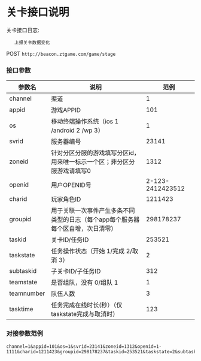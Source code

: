 关卡接口说明
=========================

关卡接口日志:
```
   上报关卡数据变化
```
POST `http://beacon.ztgame.com/game/stage`
 
### 接口参数
 
| 参数名 | 说明 | 范例 |
|------|------|------|
| channel | 渠道 | 1 |
| appid | 游戏APPID | 101 |
| os | 移动终端操作系统（ios 1 /android 2 /wp 3） | 1 |
| svrid | 服务器编号 | 23141 |
| zoneid | 针对分区分服的游戏填写分区id，用来唯一标示一个区；非分区分服游戏请填写0 | 1312 |
| openid | 用户OPENID号 | 2-123-2412423512 |
| charid | 玩家角色ID | 1211423 |
| groupid | 用于关联一次事件产生多条不同类型的日志（每个app每个服务器每个区自增，次日清零） | 298178237 |
| taskid | 关卡ID/任务ID | 253521 |
| taskstate | 任务操作状态（开始 1/完成 2/取消 3） | 2 |
| subtaskid | 子关卡ID/子任务ID | 312 |
| teamstate | 是否组队，没有 0/组队 1 | 1 |
| teamnumber | 队伍人数 | 3 |
| tasktime | 任务完成在线时长(秒）（仅taskstate完成与取消时） | 123 |


### 对接参数范例

```
channel=1&appid=101&os=1&svrid=23141&zoneid=1312&openid=1-1111&charid=1211423&groupid=298178237&taskid=253521&taskstate=2&subtaskid=312&teamstate=1&teamnumber=3&tasktime=123
```

